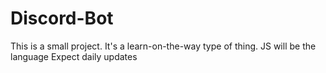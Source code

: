# Discord-Bot
This is a small project. It's a learn-on-the-way type of thing.
JS will be the language
Expect daily updates
